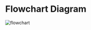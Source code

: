 # Flowchart Diagram 
![flowchart](https://user-images.githubusercontent.com/102644653/160906072-bb0b2686-27b9-4d59-8e56-b9f91b16b435.jpg)

